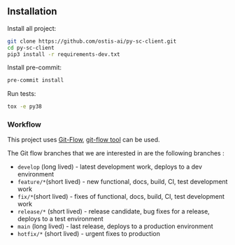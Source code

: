 ## Installation

Install all project:

```sh
git clone https://github.com/ostis-ai/py-sc-client.git
cd py-sc-client
pip3 install -r requirements-dev.txt
```

Install pre-commit:

```sh
pre-commit install
```

Run tests:
```sh
tox -e py38
```

### Workflow
This project uses [Git-Flow](https://www.gitkraken.com/learn/git/git-flow),
[git-flow tool](https://github.com/nvie/gitflow) can be used.

The Git flow branches that we are interested in are the following branches :

* `develop` (long lived) - latest development work, deploys to a dev environment
* `feature/*`(short lived) - new functional, docs, build, CI, test development work
* `fix/*`(short lived) - fixes of functional, docs, build, CI, test development work
* `release/*` (short lived) - release candidate, bug fixes for a release, deploys to a test environment
* `main` (long lived) - last release, deploys to a production environment
* `hotfix/*` (short lived) - urgent fixes to production
